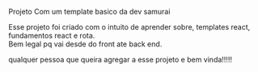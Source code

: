Projeto Com um template basico da dev samurai 

Esse projeto foi criado com o intuito de aprender sobre, templates react, fundamentos react e rota.
<br>
Bem legal pq vai desde do front ate back end.

qualquer pessoa que queira agregar a esse projeto e bem vinda!!!!!
